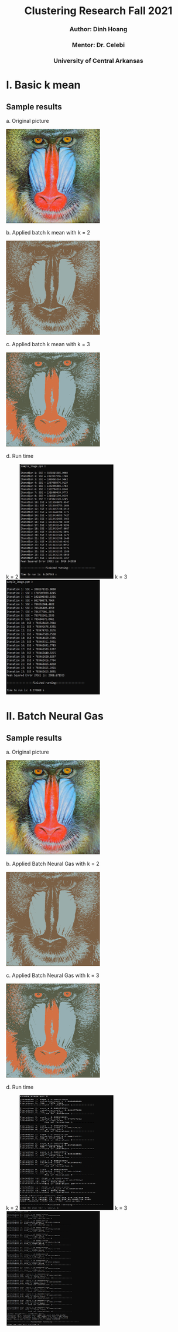 # <div align="center"> Clustering Research Fall 2021 </div>
### <div align="center"> Author: Dinh Hoang </div>
### <div align="center"> Mentor: Dr. Celebi </div>
### <div align="center"> University of Central Arkansas </div>
# I. Basic k mean
## Sample results 
a. Original picture
<p>
<img width="256" src="./img/sample_image.jpg">
</p>

b. Applied batch k mean with k = 2
<p>
<img width="256" src="./img/outputting_kmean_2.jpg">
</p>

c. Applied batch k mean with k = 3
<p>
<img width="256" src="./img/outputting_kmean_3.jpg">
</p>

d. Run time
<p>
k = 2 <img width="256" height="312" src="./img/runtime_kmean_2.JPG">
k = 3 <img width="256" height="312" src="./img/runtime_kmean_3.JPG">
</p>

# II. Batch Neural Gas
## Sample results 
a. Original picture
<p>
<img width="256" src="./img/sample_image.jpg">
</p>

b. Applied Batch Neural Gas with k = 2
<p>
<img width="256" src="./img/outputting_kmean_2.jpg">
</p>

c. Applied Batch Neural Gas with k = 3
<p>
<img width="256" src="./img/outputting_kmean_3.jpg">
</p>

d. Run time
<p>
k = 2 <img width="256" height="312" src="./img/runtime_bng_2.JPG">
k = 3 <img width="256" height="312" src="./img/runtime_bng_3.JPG">
</p>
